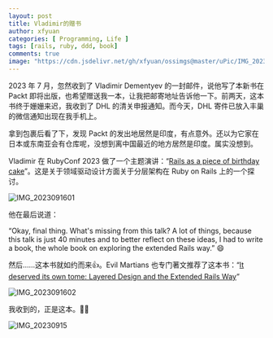 ```yaml
---
layout: post
title: Vladimir的赠书
author: xfyuan
categories: [ Programming, Life ]
tags: [rails, ruby, ddd, book]
comments: true
image: "https://cdn.jsdelivr.net/gh/xfyuan/ossimgs@master/uPic/IMG_2023091603.jpg"
---
```


2023 年 7 月，忽然收到了 Vladimir Dementyev 的一封邮件，说他写了本新书在 Packt 即将出版，也希望赠送我一本，让我把邮寄地址告诉他一下。前两天，这本书终于姗姗来迟，我收到了 DHL 的清关申报通知。而今天，DHL 寄件已放入丰巢的微信通知出现在我手机上。

拿到包裹后看了下，发现 Packt 的发出地居然是印度，有点意外。还以为它家在日本或东南亚会有仓库呢，没想到离中国最近的地方居然是印度。属实没想到。

Vladimir 在 RubyConf 2023 做了一个主题演讲：“[Rails as a piece of birthday cake](https://www.youtube.com/watch?v=fANjY7Hn_ig)”。这是关于领域驱动设计方面关于分层架构在 Ruby on Rails 上的一个探讨。

![IMG_2023091601](https://cdn.jsdelivr.net/gh/xfyuan/ossimgs@master/uPic/IMG_2023091601.jpg)

他在最后说道：

“Okay, final thing. What's missing from this talk? A lot of things, because this talk is just 40 minutes and to better reflect on these ideas, I had to write a book, the whole book on exploring the extended Rails way.” 😄

然后……这本书就如约而来👍。Evil Martians 也专门著文推荐了这本书：“[It deserved its own tome: Layered Design and the Extended Rails Way](https://evilmartians.com/chronicles/it-deserved-its-own-tome-layered-design-and-the-extended-rails-way)”

![IMG_2023091602](https://cdn.jsdelivr.net/gh/xfyuan/ossimgs@master/uPic/IMG_2023091602.jpg)


我收到的，正是这本。🍺🍺

![IMG_20230915](https://gcore.jsdelivr.net/gh/xfyuan/ossimgs@master/uPic/IMG_20230915.jpg)
